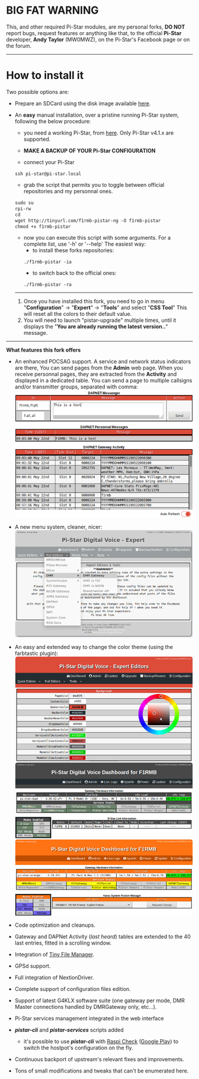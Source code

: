 **BIG FAT WARNING**
===

This, and other required Pi-Star modules, are my personal forks, **DO NOT** report bugs, request features or anything like that, to the official **Pi-Star** developer, **Andy Taylor** (MW0MWZ), on the Pi-Star's Facebook page or on the forum.

***

**How to install it**
===

Two possible options are:
  - Prepare an SDCard using the disk image available [here](https://tny.sh/PiStar-V4-RMB).
  - An **easy** manual installation, over a pristine running Pi-Star system, following the below procedure:

	 * you need a working Pi-Star, from [here](http://www.pistar.uk/downloads/). Only Pi-Star v4.1.x are supported.

	 * **MAKE A BACKUP OF YOUR Pi-Star CONFIGURATION**
	 * connect your Pi-Star
	 ```shell
	 ssh pi-star@pi-star.local
	 ```
	 * grab the script that permits you to toggle between official repositories and my personnal ones.
	 ```shell
	 sudo su
	 rpi-rw
	 cd
	 wget http://tinyurl.com/f1rmb-pistar-ng -O f1rmb-pistar
	 chmod +x f1rmb-pistar
	 ```
	 * now you can execute this script with some arguments. For a complete list, use '-h' or '--help'
	 The easiest way:
		 * to install these forks repositories:
		 ```shell
		 ./f1rmb-pistar -ia
		 ```
		 * to switch back to the official ones:
		 ```shell
		 ./f1rmb-pistar -ra
		 ```

	 ***

	 1. Once you have installed this fork, you need to go in menu "**Configuration**" -> "**Expert**" -> "**Tools**" and select "**CSS Tool**" 
	 This will reset all the colors to their default value.
	 2. You will need to launch "pistar-upgrade" multiple times, until it displays the "**You are already running the latest version..**" message.

 ***

 **What features this fork offers**

 * An enhanced POCSAG support. A service and network status indicators are there, You can send pages from the **Admin** web page. When you receive personnal pages, they are extracted from the **Activity** and displayed in a dedicated table. You can send a page to multiple callsigns and/or transmitter groups, separated with comma:
 ![POCSAG](images/Dapnet_Messenger.png  "POCSAG")

 * A new menu system, cleaner, nicer:
 ![Expert Menus](images/Expert_Menus.png  "Expert Menus")

 * An easy and extended way to change the color theme (using the farbtastic plugin):
 ![Farbtastic Color Picker](images/CSS_ColorPicker.png  "Farbtastic Color Picker")
 ![Gray Colors](images/Color2.png  "Gray Colors")
 ![Orange Colors](images/Color3.png  "Orange Colors")

 * Code optimization and cleanups.

 * Gateway and DAPNet Activity (*last heard*) tables are extended to the 40 last entries, fitted in a scrolling window.

 * Integration of [Tiny File Manager](https://github.com/prasathmani/tinyfilemanager).

 * GPSd support.

 * Full integration of NextionDriver.

 * Complete support of configuration files edition.

 * Support of latest G4KLX software suite (one gateway per mode, DMR Master connections handled by DMRGateway only, etc...).

 * Pi-Star services management integrated in the web interface

 * ***pistar-cli*** and ***pistar-services*** scripts added
    - it's possible to use ***pistar-cli*** with [Raspi Check](https://github.com/eidottermihi/rpicheck) ([Google Play](https://play.google.com/store/apps/details?id=de.eidottermihi.raspicheck&hl=en&gl=US)) to switch the hostpot's configuration on the fly.

 * Continuous backport of upstream's relevant fixes and improvements.

 * Tons of small modifications and tweaks that can't be enumerated here.

 
